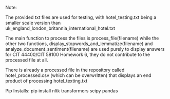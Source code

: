 Note:

The provided txt files are used for testing, with hotel_testing.txt being a smaller scale version than uk_england_london_britannia_international_hotel.txt

The main function to process the files is process_file(filename) while the other two functions, display_stopwords_and_lemmatize(filename) and analyze_document_sentiment(filename) are used purely to display answers for CIT 44400/CIT 58100 Homework 6, they do not contribute to the processed file at all.

There is already a processed file in the repository called hotel_processed.csv (which can be overwritten) that displays an end product of processing hotel_texting.txt

Pip Installs:
pip install nltk transformers scipy pandas
